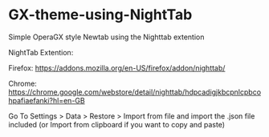# GX-theme-using-NightTab
Simple OperaGX style Newtab using the Nighttab extention

NightTab Extention:

Firefox: https://addons.mozilla.org/en-US/firefox/addon/nighttab/

Chrome: https://chrome.google.com/webstore/detail/nighttab/hdpcadigjkbcpnlcpbcohpafiaefanki?hl=en-GB

Go To 
Settings > Data > Restore > Import from file 
and import the .json file included (or Import from clipboard if you want to copy and paste)

